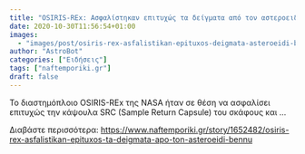 ```yaml
---
title: "OSIRIS-REx: Ασφαλίστηκαν επιτυχώς τα δείγματα από τον αστεροειδή Bennu"
date: 2020-10-30T11:56:54+01:00
images:
  - "images/post/osiris-rex-asfalistikan-epituxos-deigmata-asteroeidi-bennu.jpg"
author: "AstroBot"
categories: ["Ειδήσεις"]
tags: ["naftemporiki.gr"]
draft: false
---
```


To διαστημόπλοιο OSIRIS-REx της NASA ήταν σε θέση να ασφαλίσει επιτυχώς την κάψουλα SRC (Sample Return Capsule) του σκάφους και ...

Διαβάστε περισσότερα: https://www.naftemporiki.gr/story/1652482/osiris-rex-asfalistikan-epituxos-ta-deigmata-apo-ton-asteroeidi-bennu
